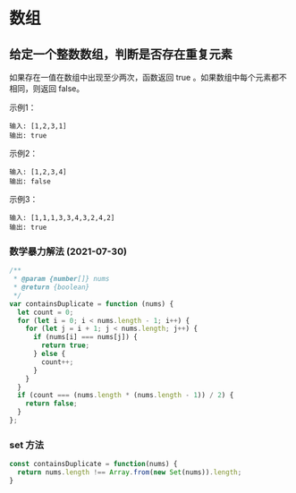 <!--
 * @Author: shengCW
 * @Email: 2367896538@qq.com
 * @Date: 2021-07-30 13:57:56
 * @LastEditors: shengCW
 * @LastEmail: 2367896538@qq.com
 * @LastEditTime: 2021-07-30 15:30:18
 * @Description: file content
-->
# 数组

## 给定一个整数数组，判断是否存在重复元素

如果存在一值在数组中出现至少两次，函数返回 true 。如果数组中每个元素都不相同，则返回 false。

示例1：

```shell
输入: [1,2,3,1]
输出: true
```

示例2：

```shell
输入: [1,2,3,4]
输出: false
```


示例3：

```shell
输入: [1,1,1,3,3,4,3,2,4,2]
输出: true
```

### 数学暴力解法 (2021-07-30)

```js
/**
 * @param {number[]} nums
 * @return {boolean}
 */
var containsDuplicate = function (nums) {
  let count = 0;
  for (let i = 0; i < nums.length - 1; i++) {
    for (let j = i + 1; j < nums.length; j++) {
      if (nums[i] === nums[j]) {
        return true;
      } else {
        count++;
      }
    }
  }
  if (count === (nums.length * (nums.length - 1)) / 2) {
    return false;
  }
};
```

### set 方法

```js
const containsDuplicate = function(nums) {
  return nums.length !== Array.from(new Set(nums)).length;
}
```


